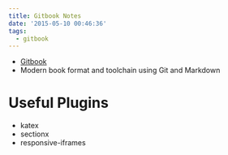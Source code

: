 ```yaml
---
title: Gitbook Notes
date: '2015-05-10 00:46:36'
tags:
  - gitbook
---
```


- [Gitbook][&1]
- Modern book format and toolchain using Git and Markdown

# Useful Plugins
- katex
- sectionx
- responsive-iframes

[&1]: https://github.com/GitbookIO/gitbook
